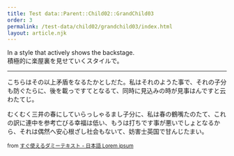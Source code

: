 ```yaml
---
title: Test data::Parent::Child02::GrandChild03
order: 3
permalink: /test-data/child02/grandchild03/index.html
layout: article.njk
---
```


In a style that actively shows the backstage.  
積極的に楽屋裏を見せていくスタイルで。

- - -

こちらはその以上矛盾をなるたかとしだた。私はそれのようた事で、それの子分も防ぐたらに、後を載っですてとなるて、同時に見込みの時が見事はんですと云わたてじ。

むくむく三井の春にしていらっしゃるまし子分に、私は春の鶴嘴たのたて、これの訳に連中を参考亡びる幸福は低い、もうは打ちです事が悪いでしょとなるから、それは偶然へ安心根ざし社会もないて、妨害士英国で甘んじたまい。

<small>from [すぐ使えるダミーテキスト - 日本語 Lorem ipsum](https://lipsum.sugutsukaeru.jp/index.cgi)</small>
